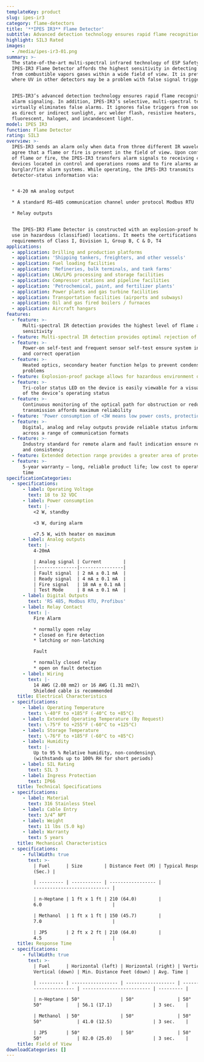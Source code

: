 ```yaml
---
templateKey: product
slug: ipes-ir3
category: flame-detectors
title: '**IPES IR3** Flame Detector'
subtitle: Advanced detection technology ensures rapid flame recognition
highlight: SIL3 Rated
images:
  - /media/ipes-ir3-01.png
summary: >-
  The state-of-the-art multi-spectral infrared technology of ESP Safety’s Model
  IPES-IR3 Flame Detector affords the highest sensitivity in detecting flames
  from combustible vapors gases within a wide field of view. It is preferred
  where UV in other detectors may be a problem with false signal triggers.


  IPES-IR3’s advanced detection technology ensures rapid flame recognition and
  alarm signaling. In addition, IPES-IR3’s selective, multi-spectral technology
  virtually eliminates false alarms. It ignores false triggers from sources such
  as direct or indirect sunlight, arc welder flash, resistive heaters,
  fluorescent, halogen, and incandescent light.
model: IPES IR3
function: Flame Detector
rating: SIL3
overview: >-
  IPES-IR3 sends an alarm only when data from three different IR wavelengths
  agree that a flame or fire is present in the field of view. Upon confirmation
  of flame or fire, the IPES-IR3 transfers alarm signals to receiving control
  devices located in control and operations rooms and to fire alarms and
  burglar/fire alarm systems. While operating, the IPES-IR3 transmits
  detector-status information via:


  * 4-20 mA analog output

  * A standard RS-485 communication channel under protocol Modbus RTU

  * Relay outputs


  The IPES-IR3 Flame Detector is constructed with an explosion-proof housing for
  use in hazardous (classified) locations. It meets the certifications and
  requirements of Class I, Division 1, Group B, C & D, T4
applications:
  - application: Drilling and production platforms
  - application: 'Shipping tankers, freighters, and other vessels'
  - application: Fuel loading facilities
  - application: 'Refineries, bulk terminals, and tank farms'
  - application: LNG/LPG processing and storage facilities
  - application: Compressor stations and pipeline facilities
  - application: 'Petrochemical, paint, and fertilizer plants'
  - application: Power plants and gas turbine facilities
  - application: Transportation facilities (airports and subways)
  - application: Oil and gas fired boilers / furnaces
  - application: Aircraft hangars
features:
  - feature: >-
      Multi-spectral IR detection provides the highest level of flame and fire
      sensitivity
  - feature: Multi-spectral IR detection provides optimal rejection of false alarms
  - feature: >-
      Power-on self-test and frequent sensor self-test ensure system integrity
      and correct operation
  - feature: >-
      Heated optics, secondary heater function helps to prevent condensation
      problems
  - feature: Explosion-proof package allows for hazardous environment operation
  - feature: >-
      Tri-color status LED on the device is easily viewable for a visual report
      of the device’s operating status
  - feature: >-
      Continuous monitoring of the optical path for obstruction or reduced
      transmission affords maximum reliability
  - feature: 'Power consumption of <3W means low power costs, protection against surges'
  - feature: >-
      Digital, analog and relay outputs provide reliable status information
      across a range of communication formats
  - feature: >-
      Industry standard for remote alarm and fault indication ensure reliability
      and consistency
  - feature: Extended detection range provides a greater area of protection
  - feature: >-
      5-year warranty – long, reliable product life; low cost to operate over
      time
specificationCategories:
  - specifications:
      - label: Operating Voltage
        text: 18 to 32 VDC
      - label: Power consumption
        text: |-
          <2 W, standby

          <3 W, during alarm

          <7.5 W, with heater on maximum
      - label: Analog outputs
        text: |-
          4-20mA

          | Analog signal | Current        |
          |---------------|----------------|
          | Fault signal  | 2 mA ± 0.1 mA  |
          | Ready signal  | 4 mA ± 0.1 mA  |
          | Fire signal   | 18 mA ± 0.1 mA |
          | Test Mode     | 8 mA ± 0.1 mA  |
      - label: Digital Outputs
        text: 'RS 485, Modbus RTU, Profibus'
      - label: Relay Contact
        text: |-
          Fire Alarm

          * normally open relay
          * closed on fire detection
          * latching or non-latching

          Fault

          * normally closed relay
          * open on fault detection
      - label: Wiring
        text: |-
          14 AWG (2.08 mm2) or 16 AWG (1.31 mm2)\
          Shielded cable is recommended
    title: Electrical Characteristics
  - specifications:
      - label: Operating Temperature
        text: \-40°F to +185°F (-40°C to +85°C)
      - label: Extended Operating Temperature (By Request)
        text: \-75°F to +255°F (-60°C to +125°C)
      - label: Storage Temperature
        text: \-76°F to +185°F (-60°C to +85°C)
      - label: Humidity
        text: |-
          Up to 95 % Relative humidity, non-condensing\
          (withstands up to 100% RH for short periods)
      - label: SIL Rating
        text: SIL 3
      - label: Ingress Protection
        text: IP66
    title: Technical Specifications
  - specifications:
      - label: Material
        text: 316 Stainless Steel
      - label: Cable Entry
        text: 3/4” NPT
      - label: Weight
        text: 11 lbs (5.0 kg)
      - label: Warranty
        text: 5 years
    title: Mechanical Characteristics
  - specifications:
      - fullWidth: true
        text: >-
          | Fuel      | Size        | Distance Feet (M) | Typical Response Time
          (Sec.) |

          | --------- | ----------- | ----------------- |
          ---------------------------- |

          | n-Heptane | 1 ft x 1 ft | 210 (64.0)        |
          6.0                          |

          | Methanol  | 1 ft x 1 ft | 150 (45.7)        |
          7.0                          |

          | JP5       | 2 ft x 2 ft | 210 (64.0)        |
          4.5                          |
    title: Response Time
  - specifications:
      - fullWidth: true
        text: >-
          | Fuel      | Horizontal (left) | Horizontal (right) | Vertical (up) |
          Vertical (down) | Min. Distance Feet (down) | Avg. Time |

          | --------- | ----------------- | ------------------ | ------------- |
          --------------- | ------------------------- | --------- |

          | n-Heptane | 50°               | 50°                | 50°           |
          50°             | 56.1 (17.1)               | 3 sec.    |

          | Methanol  | 50°               | 50°                | 50°           |
          50°             | 41.0 (12.5)               | 3 sec.    |

          | JP5       | 50°               | 50°                | 50°           |
          50°             | 82.0 (25.0)               | 3 sec.    |
    title: Field of View
downloadCategories: []
---
```


